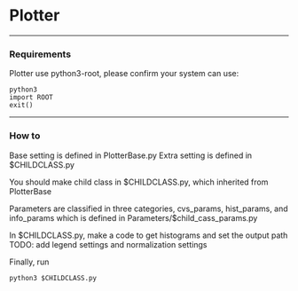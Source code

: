 # Plotter
---
### Requirements
Plotter use python3-root, please confirm your system can use:
```
python3
import ROOT
exit()
```
---
### How to
Base setting is defined in PlotterBase.py
Extra setting is defined in $CHILDCLASS.py

You should make child class in $CHILDCLASS.py, which inherited from PlotterBase

Parameters are classified in three categories, cvs_params, hist_params, and info_params
which is defined in Parameters/$child_cass_params.py

In $CHILDCLASS.py, make a code to get histograms and set the output path
TODO: add legend settings and normalization settings

Finally, run
```
python3 $CHILDCLASS.py
```
